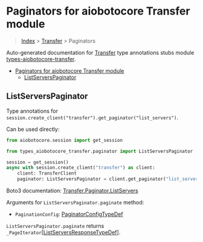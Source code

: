 <a id="paginators-for-aiobotocore-transfer-module"></a>

# Paginators for aiobotocore Transfer module

> [Index](..) > [Transfer](.) > Paginators

Auto-generated documentation for
[Transfer](https://boto3.amazonaws.com/v1/documentation/api/latest/reference/services/transfer.html#Transfer)
type annotations stubs module
[types-aiobotocore-transfer](https://pypi.org/project/types-aiobotocore-transfer/).

- [Paginators for aiobotocore Transfer module](#paginators-for-aiobotocore-transfer-module)
  - [ListServersPaginator](#listserverspaginator)

<a id="listserverspaginator"></a>

## ListServersPaginator

Type annotations for
`session.create_client("transfer").get_paginator("list_servers")`.

Can be used directly:

```python
from aiobotocore.session import get_session

from types_aiobotocore_transfer.paginator import ListServersPaginator

session = get_session()
async with session.create_client("transfer") as client:
    client: TransferClient
    paginator: ListServersPaginator = client.get_paginator("list_servers")
```

Boto3 documentation:
[Transfer.Paginator.ListServers](https://boto3.amazonaws.com/v1/documentation/api/latest/reference/services/transfer.html#Transfer.Paginator.ListServers)

Arguments for `ListServersPaginator.paginate` method:

- `PaginationConfig`:
  [PaginatorConfigTypeDef](./type_defs.md#paginatorconfigtypedef)

`ListServersPaginator.paginate` returns
`_PageIterator`\[[ListServersResponseTypeDef](./type_defs.md#listserversresponsetypedef)\].
